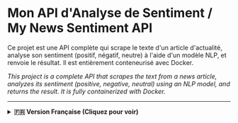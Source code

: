 # Mon API d'Analyse de Sentiment / My News Sentiment API

Ce projet est une API complète qui scrape le texte d'un article d'actualité, analyse son sentiment (positif, négatif, neutre) à l'aide d'un modèle NLP, et renvoie le résultat. Il est entièrement conteneurisé avec Docker.

*This project is a complete API that scrapes the text from a news article, analyzes its sentiment (positive, negative, neutral) using an NLP model, and returns the result. It is fully containerized with Docker.*

---

<details>
<summary><strong>🇫🇷 Version Française (Cliquez pour voir)</strong></summary>

## 🧠 Concepts Clés que j'ai appris

Ce projet m'a permis de maîtriser deux concepts fondamentaux :

1.  **Le Pipeline NLP :** J'ai compris comment enchaîner plusieurs étapes de traitement pour transformer un texte non structuré (un article de blog) en une donnée structurée (un score de sentiment). Mon pipeline est : `URL -> Requête HTTP -> Parsing HTML -> Extraction de Texte -> Tokenisation -> Inférence du Modèle -> JSON (Sentiment)`.
2.  **La Conteneurisation :** J'ai appris pourquoi le "ça marche sur ma machine" n'est pas suffisant. En créant un `Dockerfile`, j'ai "emballé" mon application, ses dépendances Python et même le lourd modèle d'IA dans une image portable, reproductible et prête pour le déploiement.

## 🛠️ Mon Architecture et mes Fonctionnalités

J'ai conçu ce service autour de trois piliers principaux, en y ajoutant des fonctionnalités pour le rendre robuste et performant.

### 1. Le Scraper (Data Science)
J'ai utilisé `requests` pour télécharger le code HTML d'une URL et `BeautifulSoup4` pour le parser. J'ai implémenté une logique simple (cibler les balises `<p>`) pour extraire le corps principal du texte, tout en gérant les erreurs HTTP et de scraping.

### 2. L'Analyseur de Sentiment (IA / NLP)
C'est le cœur de mon application. J'utilise la bibliothèque `transformers` de Hugging Face pour charger un modèle pré-entraîné (`cardiffnlp/twitter-roberta-base-sentiment`). J'ai fait en sorte que ce modèle ne soit chargé **qu'une seule fois** au démarrage de l'API pour garantir des performances optimales.

### 3. L'API (Développement Logiciel)
J'ai choisi `FastAPI` pour sa rapidité et sa simplicité.
* Il crée un point de terminaison `POST /analyze` qui accepte une URL.
* J'utilise `Pydantic` pour valider automatiquement les données d'entrée (`HttpUrl`).
* Il génère automatiquement une documentation interactive (`/docs`) que j'ai utilisée pour tous mes tests.

### ✨ Fonctionnalités Avancées
* **Mise en Cache :** J'ai implémenté un simple cache en mémoire (un dictionnaire Python) pour stocker les résultats. Si la même URL est demandée plusieurs fois, la réponse est instantanée (vérifiable avec le champ `"from_cache": true`) et évite de re-scraper le site.
* **Gestion des Erreurs :** Mon API ne crashe pas. Elle renvoie des codes d'erreur HTTP appropriés (422, 404, 503...) si l'URL est invalide, le scraping échoue ou le modèle n'est pas chargé.

## 💻 Technologies Utilisées

Pour construire ce projet, je me suis appuyé sur :

* **Python 3.10**
* **FastAPI** : Pour le framework d'API web.
* **Uvicorn** : Pour servir mon application FastAPI.
* **Hugging Face `transformers`** : Pour le pipeline NLP et le modèle RoBERTa.
* **PyTorch** : En tant que backend pour le modèle `transformers`.
* **Requests** & **BeautifulSoup4** : Pour le web scraping.
* **Docker** : Pour la conteneurisation.

## 🚀 Comment l'utiliser

Vous pouvez lancer ce projet de deux manières.

### Méthode 1 : Lancement avec Docker (Recommandé)

C'est la méthode la plus simple, car j'ai déjà tout configuré dans le `Dockerfile`.

1.  **Assurez-vous que Docker Desktop est en cours d'exécution.**

2.  **Construisez l'image :**
    *(Cette étape sera longue la première fois à cause de PyTorch)*
    ```bash
    docker build -t sentiment-api .
    ```

3.  **Lancez le conteneur :**
    ```bash
    docker run -p 8000:8000 -it sentiment-api
    ```
    Votre API est maintenant accessible sur `http://127.0.0.1:8000`.

### Méthode 2 : Lancement Local (Développement)

1.  **Clonez ce dépôt :**
    ```bash
    git clone [https://github.com/VOTRE_NOM/VOTRE_REPO.git](https://github.com/VOTRE_NOM/VOTRE_REPO.git)
    cd VOTRE_REPO
    ```

2.  **Créez un environnement virtuel et activez-le :**
    ```bash
    python3 -m venv .venv
    source .venv/bin/activate
    ```

3.  **Installez mes dépendances :**
    ```bash
    pip install -r requirements.txt
    ```

4.  **Lancez le serveur API :**
    ```bash
    uvicorn main:app --reload
    ```
    Votre API est maintenant accessible sur `http://127.0.0.1:8000`.

## Tester l'API

Une fois l'API lancée (localement ou via Docker), vous avez deux façons de la tester :

### 1. Avec l'interface web (ma méthode préférée)

J'ai trouvé que le plus simple est d'utiliser la documentation auto-générée :

1.  Ouvrez votre navigateur et allez sur **http://127.0.0.1:8000/docs**
2.  Cliquez sur le point de terminaison `POST /analyze`.
3.  Cliquez sur "Try it out".
4.  Collez une URL d'article dans le corps de la requête, par exemple :
    ```json
    {
      "url": "[https://www.reuters.com/business/finance/global-markets-wrapup-1-2022-09-21/](https://www.reuters.com/business/finance/global-markets-wrapup-1-2022-09-21/)"
    }
    ```
5.  Cliquez sur "Execute" et voyez le résultat !

### 2. Avec `curl` (depuis le terminal)

```bash
curl -X POST "[http://127.0.0.1:8000/analyze](http://127.0.0.1:8000/analyze)" \
-H "Content-Type: application/json" \
-d '{"url": "[https://www.reuters.com/business/finance/global-markets-wrapup-1-2022-09-21/](https://www.reuters.com/business/finance/global-markets-wrapup-1-2022-09-21/)"}'

### Auteur
Khalifa Ababacar DIALLO
